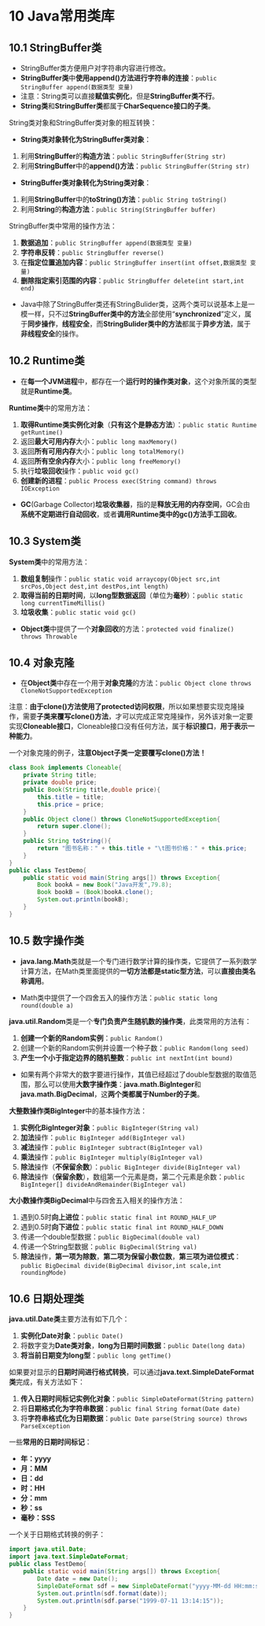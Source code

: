 # 10 Java常用类库

## 10.1 StringBuffer类
* StringBuffer类方便用户对字符串内容进行修改。
* **StringBuffer类**中**使用append()方法进行字符串的连接**：`public StringBuffer append(数据类型 变量)`
* 注意：String类可以直接**赋值实例化**，但是**StringBuffer类不行**。
* **String类**和**StringBuffer类**都属于**CharSequence接口的子类**。

String类对象和StringBuffer类对象的相互转换：
* **String类对象转化为StringBuffer类对象**：
1. 利用**StringBuffer**的**构造方法**：`public StringBuffer(String str)`
2. 利用**StringBuffer**中的**append()方法**：`public StringBuffer(String str)`
* **StringBuffer类对象转化为String类对象**：
1. 利用**StringBuffer**中的**toString()方法**：`public String toString()`
2. 利用**String**的**构造方法**：`public String(StringBuffer buffer)`

StringBuffer类中常用的操作方法：
1. **数据追加**：`public StringBuffer append(数据类型 变量)`
2. **字符串反转**：`public StringBuffer reverse()`
3. 在**指定位置追加内容**：`public StringBuffer insert(int offset,数据类型 变量)`
4. **删除指定索引范围的内容**：`public StringBuffer delete(int start,int end)`

* Java中除了StringBuffer类还有StringBulider类，这两个类可以说基本上是一模一样，只不过**StringBuffer类中的方法**全部使用“**synchronized**”定义，属于**同步操作**，**线程安全**，而**StringBulider类中的方法**都属于**异步方法**，属于**非线程安全**的操作。

## 10.2 Runtime类
* 在**每一个JVM进程**中，都存在一个**运行时的操作类对象**，这个对象所属的类型就是**Runtime类**。

**Runtime类**中的常用方法：
1. **取得Runtime类实例化对象**（**只有这个是静态方法**）：`public static Runtime getRuntime()`
2. 返回**最大可用内存**大小：`public long maxMemory()`
3. 返回**所有可用内存**大小：`public long totalMemory()`
4. 返回**所有空余内存**大小：`public long freeMemory()`
5. 执行**垃圾回收**操作：`public void gc()`
6. **创建新的进程**：`public Process exec(String command) throws IOException`

* **GC**(Garbage Collector)**垃圾收集器**，指的是**释放无用的内存空间**，GC会由**系统不定期进行自动回收**，或者**调用Runtime类中的gc()方法手工回收**。

## 10.3 System类
**System类**中的常用方法：
1. **数组复制**操作：`public static void arraycopy(Object src,int srcPos,Object dest,int destPos,int length)`
2. **取得当前的日期时间**，以**long型数据返回**（单位为**毫秒**）：`public static long currentTimeMillis()`
3. **垃圾收集**：`public static void gc()`

* **Object类**中提供了一个**对象回收**的方法：`protected void finalize() throws Throwable`

## 10.4 对象克隆
* 在**Object类**中存在一个用于**对象克隆**的方法：`public Object clone throws CloneNotSupportedException`

注意：**由于clone()方法使用了protected访问权限**，所以如果想要实现克隆操作，需要**子类来覆写clone()方法**，才可以完成正常克隆操作，另外该对象一定要实现**Cloneable接口**，Cloneable接口没有任何方法，属于**标识接口**，**用于表示一种能力**。

一个对象克隆的例子，**注意Object子类一定要覆写clone()方法！**
```java
class Book implements Cloneable{
	private String title;
	private double price;
	public Book(String title,double price){
		this.title = title;
		this.price = price;
	}
	public Object clone() throws CloneNotSupportedException{
		return super.clone();
	}
	public String toString(){
		return "图书名称：" + this.title + "\t图书价格：" + this.price;
	}
}
public class TestDemo{
	public static void main(String args[]) throws Exception{
		Book bookA = new Book("Java开发",79.8);
		Book bookB = (Book)bookA.clone();
		System.out.println(bookB);
	}
}
```

## 10.5 数字操作类

* **java.lang.Math**类就是一个专门进行数学计算的操作类，它提供了一系列数学计算方法，在Math类里面提供的**一切方法都是static型方法**，可以**直接由类名称调用**。

* Math类中提供了一个四舍五入的操作方法：`public static long round(double a)`

**java.util.Random**类是一个**专门负责产生随机数的操作类**，此类常用的方法有：
1. **创建一个新的Random实例**：`public Random()`
2. 创建一个新的Random实例并设置一个种子数：`public Random(long seed)`
3. **产生一个小于指定边界的随机整数**：`public int nextInt(int bound)`

* 如果有两个非常大的数字要进行操作，其值已经超过了double型数据的取值范围，那么可以使用**大数字操作类**：**java.math.BigInteger**和**java.math.BigDecimal**，这**两个类都属于Number的子类**。

**大整数操作类BigInteger**中的基本操作方法：
1. **实例化BigInteger对象**：`public BigInteger(String val)`
2. **加法**操作：`public BigInteger add(BigInteger val)`
3. **减法**操作：`public BigInteger subtract(BigInteger val)`
4. **乘法**操作：`public BigInteger multiply(BigInteger val)`
5. **除法**操作（**不保留余数**）：`public BigInteger divide(BigInteger val)`
6. **除法**操作（**保留余数**），数组第一个元素是商，第二个元素是余数：`public BigInteger[] divideAndRemainder(BigInteger val)`

**大小数操作类BigDecimal**中与四舍五入相关的操作方法：
1. 遇到0.5时**向上进位**：`public static final int ROUND_HALF_UP`
2. 遇到0.5时**向下进位**：`public static final int ROUND_HALF_DOWN`
3. 传递一个double型数据：`public BigDecimal(double val)`
4. 传递一个String型数据：`public BigDecimal(String val)`
5. **除法**操作，**第一项为除数**，**第二项为保留小数位数**，**第三项为进位模式**：`public BigDecimal divide(BigDecimal divisor,int scale,int roundingMode)`

## 10.6 日期处理类
**java.util.Date类**主要方法有如下几个：
1. **实例化Date对象**：`public Date()`
2. 将数字变为**Date类对象**，**long为日期时间数据**：`public Date(long data)`
3. **将当前日期变为long型**：`public long getTime()`

如果要对显示的**日期时间进行格式转换**，可以通过**java.text.SimpleDateFormat类**完成，有关方法如下：
1. **传入日期时间标记实例化对象**：`public SimpleDateFormat(String pattern)`
2. 将**日期格式化为字符串数据**：`public final String format(Date date)`
3. 将**字符串格式化为日期数据**：`public Date parse(String source) throws ParseException`

一些**常用的日期时间标记**：
* **年：yyyy**
* **月：MM**
* **日：dd**
* **时：HH**
* **分：mm**
* **秒：ss**
* **毫秒：SSS**

一个关于日期格式转换的例子：
```java
import java.util.Date;
import java.text.SimpleDateFormat;
public class TestDemo{
	public static void main(String args[]) throws Exception{
		Date date = new Date();
		SimpleDateFormat sdf = new SimpleDateFormat("yyyy-MM-dd HH:mm:ss");
		System.out.println(sdf.format(date));
		System.out.println(sdf.parse("1999-07-11 13:14:15"));
	}
}
```
